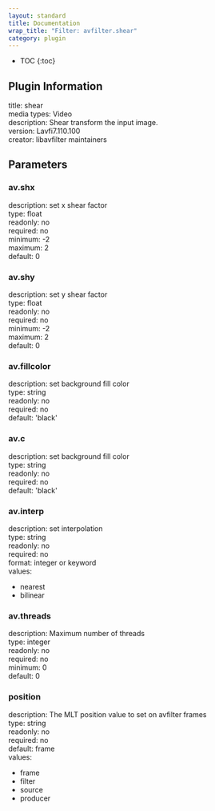```yaml
---
layout: standard
title: Documentation
wrap_title: "Filter: avfilter.shear"
category: plugin
---
```

* TOC
{:toc}

## Plugin Information

title: shear  
media types:
Video  
description: Shear transform the input image.  
version: Lavfi7.110.100  
creator: libavfilter maintainers  

## Parameters

### av.shx

  
description:
set x shear factor  
type: float  
readonly: no  
required: no  
minimum: -2  
maximum: 2  
default: 0  

### av.shy

  
description:
set y shear factor  
type: float  
readonly: no  
required: no  
minimum: -2  
maximum: 2  
default: 0  

### av.fillcolor

  
description:
set background fill color  
type: string  
readonly: no  
required: no  
default: 'black'  

### av.c

  
description:
set background fill color  
type: string  
readonly: no  
required: no  
default: 'black'  

### av.interp

  
description:
set interpolation  
type: string  
readonly: no  
required: no  
format: integer or keyword  
values:  

* nearest
* bilinear

### av.threads

  
description:
Maximum number of threads  
type: integer  
readonly: no  
required: no  
minimum: 0  
default: 0  

### position

  
description:
The MLT position value to set on avfilter frames  
type: string  
readonly: no  
required: no  
default: frame  
values:  

* frame
* filter
* source
* producer

